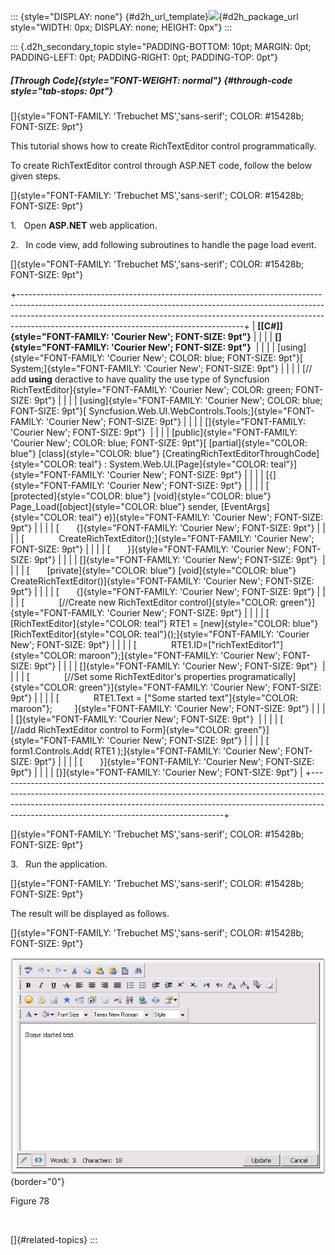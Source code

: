 ::: {style="DISPLAY: none"}
[](ms-xhelp:///?Id=d2h_url_template){#d2h_url_template}![](!package_url!){#d2h_package_url style="WIDTH: 0px; DISPLAY: none; HEIGHT: 0px"}
:::

::: {.d2h_secondary_topic style="PADDING-BOTTOM: 10pt; MARGIN: 0pt; PADDING-LEFT: 0pt; PADDING-RIGHT: 0pt; PADDING-TOP: 0pt"}
##### [Through Code]{style="FONT-WEIGHT: normal"} {#through-code style="tab-stops: 0pt"}

[]{style="FONT-FAMILY: 'Trebuchet MS','sans-serif'; COLOR: #15428b; FONT-SIZE: 9pt"} 

This tutorial shows how to create RichTextEditor control programmatically.

To create RichTextEditor control through ASP.NET code, follow the below given steps.

[]{style="FONT-FAMILY: 'Trebuchet MS','sans-serif'; COLOR: #15428b; FONT-SIZE: 9pt"} 

1.   Open **ASP.NET** web application.

2.   In code view, add following subroutines to handle the page load event.

[]{style="FONT-FAMILY: 'Trebuchet MS','sans-serif'; COLOR: #15428b; FONT-SIZE: 9pt"} 

+--------------------------------------------------------------------------------------------------------------------------------------------------------------------------------------------------------------------------------------------------------------------------------------------------+
| **[\[C#\]]{style="FONT-FAMILY: 'Courier New'; FONT-SIZE: 9pt"}**                                                                                                                                                                                                                                 |
|                                                                                                                                                                                                                                                                                                  |
| **[]{style="FONT-FAMILY: 'Courier New'; FONT-SIZE: 9pt"}**                                                                                                                                                                                                                                       |
|                                                                                                                                                                                                                                                                                                  |
| [using]{style="FONT-FAMILY: 'Courier New'; COLOR: blue; FONT-SIZE: 9pt"}[ System;]{style="FONT-FAMILY: 'Courier New'; FONT-SIZE: 9pt"}                                                                                                                                                           |
|                                                                                                                                                                                                                                                                                                  |
| [// add **using** deractive to have quality the use type of Syncfusion RichTextEditor]{style="FONT-FAMILY: 'Courier New'; COLOR: green; FONT-SIZE: 9pt"}                                                                                                                                         |
|                                                                                                                                                                                                                                                                                                  |
| [using]{style="FONT-FAMILY: 'Courier New'; COLOR: blue; FONT-SIZE: 9pt"}[ Syncfusion.Web.UI.WebControls.Tools;]{style="FONT-FAMILY: 'Courier New'; FONT-SIZE: 9pt"}                                                                                                                              |
|                                                                                                                                                                                                                                                                                                  |
| []{style="FONT-FAMILY: 'Courier New'; FONT-SIZE: 9pt"}                                                                                                                                                                                                                                           |
|                                                                                                                                                                                                                                                                                                  |
| [public]{style="FONT-FAMILY: 'Courier New'; COLOR: blue; FONT-SIZE: 9pt"}[ [partial]{style="COLOR: blue"} [class]{style="COLOR: blue"} [CreatingRichTextEditorThroughCode]{style="COLOR: teal"} : System.Web.UI.[Page]{style="COLOR: teal"}]{style="FONT-FAMILY: 'Courier New'; FONT-SIZE: 9pt"} |
|                                                                                                                                                                                                                                                                                                  |
| [{]{style="FONT-FAMILY: 'Courier New'; FONT-SIZE: 9pt"}                                                                                                                                                                                                                                          |
|                                                                                                                                                                                                                                                                                                  |
| [       [protected]{style="COLOR: blue"} [void]{style="COLOR: blue"} Page_Load([object]{style="COLOR: blue"} sender, [EventArgs]{style="COLOR: teal"} e)]{style="FONT-FAMILY: 'Courier New'; FONT-SIZE: 9pt"}                                                                                    |
|                                                                                                                                                                                                                                                                                                  |
| [       {]{style="FONT-FAMILY: 'Courier New'; FONT-SIZE: 9pt"}                                                                                                                                                                                                                                   |
|                                                                                                                                                                                                                                                                                                  |
| [              CreateRichTextEditor();]{style="FONT-FAMILY: 'Courier New'; FONT-SIZE: 9pt"}                                                                                                                                                                                                      |
|                                                                                                                                                                                                                                                                                                  |
| [       }]{style="FONT-FAMILY: 'Courier New'; FONT-SIZE: 9pt"}                                                                                                                                                                                                                                   |
|                                                                                                                                                                                                                                                                                                  |
| []{style="FONT-FAMILY: 'Courier New'; FONT-SIZE: 9pt"}                                                                                                                                                                                                                                           |
|                                                                                                                                                                                                                                                                                                  |
| [       [private]{style="COLOR: blue"} [void]{style="COLOR: blue"} CreateRichTextEditor()]{style="FONT-FAMILY: 'Courier New'; FONT-SIZE: 9pt"}                                                                                                                                                   |
|                                                                                                                                                                                                                                                                                                  |
| [       {]{style="FONT-FAMILY: 'Courier New'; FONT-SIZE: 9pt"}                                                                                                                                                                                                                                   |
|                                                                                                                                                                                                                                                                                                  |
| [              [//Create new RichTextEditor control]{style="COLOR: green"}]{style="FONT-FAMILY: 'Courier New'; FONT-SIZE: 9pt"}                                                                                                                                                                  |
|                                                                                                                                                                                                                                                                                                  |
| [              [RichTextEditor]{style="COLOR: teal"} RTE1 = [new]{style="COLOR: blue"} [RichTextEditor]{style="COLOR: teal"}();]{style="FONT-FAMILY: 'Courier New'; FONT-SIZE: 9pt"}                                                                                                             |
|                                                                                                                                                                                                                                                                                                  |
| [              RTE1.ID=[\"richTextEditor1\"]{style="COLOR: maroon"};]{style="FONT-FAMILY: 'Courier New'; FONT-SIZE: 9pt"}                                                                                                                                                                        |
|                                                                                                                                                                                                                                                                                                  |
| []{style="FONT-FAMILY: 'Courier New'; FONT-SIZE: 9pt"}                                                                                                                                                                                                                                           |
|                                                                                                                                                                                                                                                                                                  |
| [              [//Set some RichTextEditor\'s properties programatically]{style="COLOR: green"}]{style="FONT-FAMILY: 'Courier New'; FONT-SIZE: 9pt"}                                                                                                                                              |
|                                                                                                                                                                                                                                                                                                  |
| [              RTE1.Text = [\"Some started text\"]{style="COLOR: maroon"};         ]{style="FONT-FAMILY: 'Courier New'; FONT-SIZE: 9pt"}                                                                                                                                                         |
|                                                                                                                                                                                                                                                                                                  |
| []{style="FONT-FAMILY: 'Courier New'; FONT-SIZE: 9pt"}                                                                                                                                                                                                                                           |
|                                                                                                                                                                                                                                                                                                  |
| [              [//add RichTextEditor control to Form]{style="COLOR: green"}]{style="FONT-FAMILY: 'Courier New'; FONT-SIZE: 9pt"}                                                                                                                                                                 |
|                                                                                                                                                                                                                                                                                                  |
| [              form1.Controls.Add( RTE1 );]{style="FONT-FAMILY: 'Courier New'; FONT-SIZE: 9pt"}                                                                                                                                                                                                  |
|                                                                                                                                                                                                                                                                                                  |
| [       }]{style="FONT-FAMILY: 'Courier New'; FONT-SIZE: 9pt"}                                                                                                                                                                                                                                   |
|                                                                                                                                                                                                                                                                                                  |
| [}]{style="FONT-FAMILY: 'Courier New'; FONT-SIZE: 9pt"}                                                                                                                                                                                                                                          |
+--------------------------------------------------------------------------------------------------------------------------------------------------------------------------------------------------------------------------------------------------------------------------------------------------+

[]{style="FONT-FAMILY: 'Trebuchet MS','sans-serif'; COLOR: #15428b; FONT-SIZE: 9pt"} 

3.   Run the application.

[]{style="FONT-FAMILY: 'Trebuchet MS','sans-serif'; COLOR: #15428b; FONT-SIZE: 9pt"} 

The result will be displayed as follows.

[]{style="FONT-FAMILY: 'Trebuchet MS','sans-serif'; COLOR: #15428b; FONT-SIZE: 9pt"} 

![](ImagesExt/image72_80.jpg){border="0"}

Figure 78

 

[]{#related-topics}
:::
